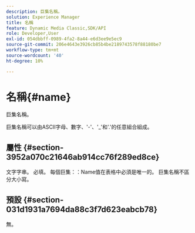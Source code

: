 ```yaml
---
description: 巨集名稱。
solution: Experience Manager
title: 名稱
feature: Dynamic Media Classic,SDK/API
role: Developer,User
exl-id: 054dbbff-0989-4fa2-8a44-e6d3ee9e5ec9
source-git-commit: 206e4643e3926cb85b4be2189743578f88180be7
workflow-type: tm+mt
source-wordcount: '40'
ht-degree: 10%

---
```


# 名稱{#name}

巨集名稱。

巨集名稱可以由ASCII字母、數字、&#39;-&#39;、&#39;_&#39;和&#39;.&#39;的任意組合組成。

## 屬性 {#section-3952a070c21646ab914cc76f289ed8ce}

文字字串。 必填。 每個巨集：：Name值在表格中必須是唯一的。 巨集名稱不區分大小寫。

## 預設 {#section-031d1931a7694da88c3f7d623eabcb78}

無。
